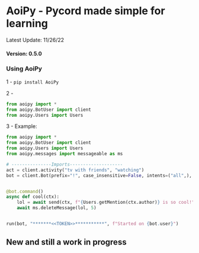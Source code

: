 # AoiPy - Pycord made simple for learning
Latest Update: 11/26/22
#### Version: 0.5.0
### Using AoiPy
1 - `pip install AoiPy`

2 -

```python
from aoipy import *
from aoipy.BotUser import client
from aoipy.Users import Users
```

3 -  Example:

```python
from aoipy import *
from aoipy.BotUser import client
from aoipy.Users import Users
from aoipy.messages import messageable as ms

# ---------------Imports--------------------
act = client.activity("tv with friends", "watching")
bot = client.Bot(prefix="!", case_insensitive=False, intents=("all",), activity=act)


@bot.command()
async def cool(ctx):
    lol = await send(ctx, f"{Users.getMention(ctx.author)} is so cool!")
    await ms.deleteMessage(lol, 5)


run(bot, "*******<<TOKEN>>***********", f"Started on {bot.user}")
```

## New and still a work in progress